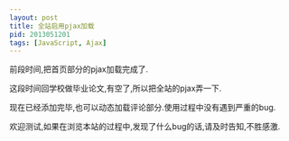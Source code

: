 ```yaml
---
layout: post
title: 全站启用pjax加载
pid: 2013051201
tags: [JavaScript, Ajax]
---
```

前段时间,把首页部分的pjax加载完成了.

这段时间回学校做毕业论文,有空了,所以把全站的pjax弄一下.

现在已经添加完毕,也可以动态加载评论部分.使用过程中没有遇到严重的bug.

欢迎测试,如果在浏览本站的过程中,发现了什么bug的话,请及时告知,不胜感激.
